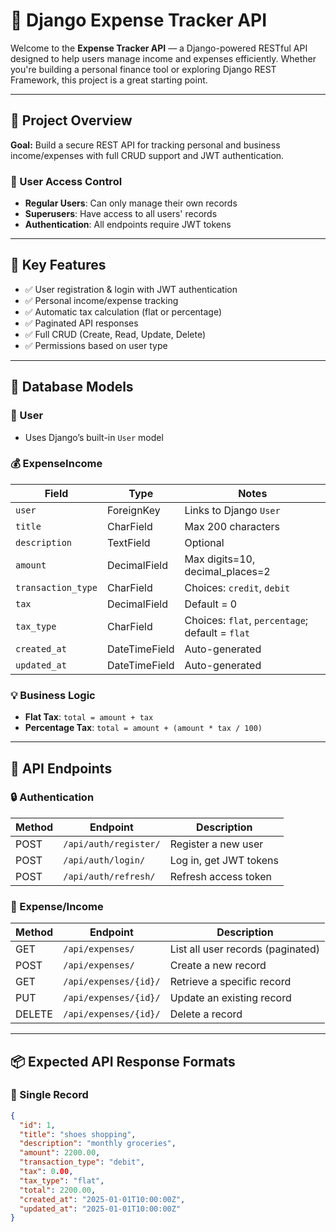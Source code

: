 # 💸 Django Expense Tracker API

Welcome to the **Expense Tracker API** — a Django-powered RESTful API designed to help users manage income and expenses efficiently. Whether you're building a personal finance tool or exploring Django REST Framework, this project is a great starting point.

---

## 🚀 Project Overview

**Goal:** Build a secure REST API for tracking personal and business income/expenses with full CRUD support and JWT authentication.

### 🔐 User Access Control

- **Regular Users**: Can only manage their own records
- **Superusers**: Have access to all users' records
- **Authentication**: All endpoints require JWT tokens

---

## 🔑 Key Features

- ✅ User registration & login with JWT authentication
- ✅ Personal income/expense tracking
- ✅ Automatic tax calculation (flat or percentage)
- ✅ Paginated API responses
- ✅ Full CRUD (Create, Read, Update, Delete)
- ✅ Permissions based on user type

---

## 🧩 Database Models

### 👤 User

- Uses Django’s built-in `User` model

### 💰 ExpenseIncome

| Field           | Type         | Notes                                           |
|----------------|--------------|-------------------------------------------------|
| `user`         | ForeignKey   | Links to Django `User`                         |
| `title`        | CharField    | Max 200 characters                             |
| `description`  | TextField    | Optional                                       |
| `amount`       | DecimalField | Max digits=10, decimal_places=2                |
| `transaction_type` | CharField | Choices: `credit`, `debit`                    |
| `tax`          | DecimalField | Default = 0                                    |
| `tax_type`     | CharField    | Choices: `flat`, `percentage`; default = `flat`|
| `created_at`   | DateTimeField| Auto-generated                                 |
| `updated_at`   | DateTimeField| Auto-generated                                 |

### 💡 Business Logic

- **Flat Tax**: `total = amount + tax`
- **Percentage Tax**: `total = amount + (amount * tax / 100)`

---

## 🔗 API Endpoints

### 🔒 Authentication

| Method | Endpoint              | Description           |
|--------|-----------------------|-----------------------|
| POST   | `/api/auth/register/` | Register a new user   |
| POST   | `/api/auth/login/`    | Log in, get JWT tokens|
| POST   | `/api/auth/refresh/`  | Refresh access token  |

### 💼 Expense/Income

| Method | Endpoint               | Description                    |
|--------|------------------------|--------------------------------|
| GET    | `/api/expenses/`       | List all user records (paginated) |
| POST   | `/api/expenses/`       | Create a new record            |
| GET    | `/api/expenses/{id}/`  | Retrieve a specific record     |
| PUT    | `/api/expenses/{id}/`  | Update an existing record      |
| DELETE | `/api/expenses/{id}/`  | Delete a record                |

---

## 📦 Expected API Response Formats

### 🔹 Single Record
```json
{
  "id": 1,
  "title": "shoes shopping",
  "description": "monthly groceries",
  "amount": 2200.00,
  "transaction_type": "debit",
  "tax": 0.00,
  "tax_type": "flat",
  "total": 2200.00,
  "created_at": "2025-01-01T10:00:00Z",
  "updated_at": "2025-01-01T10:00:00Z"
}


